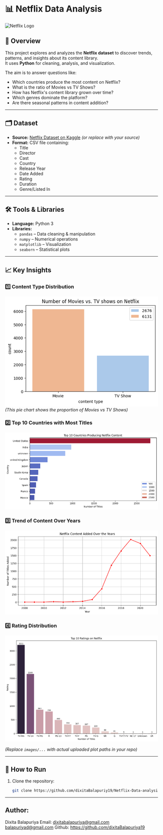 # 📊 Netflix Data Analysis

![Netflix Logo](https://upload.wikimedia.org/wikipedia/commons/0/08/Netflix_2015_logo.svg)

## 📌 Overview
This project explores and analyzes the **Netflix dataset** to discover trends, patterns, and insights about its content library.  
It uses **Python** for cleaning, analysis, and visualization.  

The aim is to answer questions like:
- Which countries produce the most content on Netflix?
- What is the ratio of Movies vs TV Shows?
- How has Netflix's content library grown over time?
- Which genres dominate the platform?
- Are there seasonal patterns in content addition?

---

## 🗂 Dataset
- **Source:** [Netflix Dataset on Kaggle](https://www.kaggle.com/shivamb/netflix-shows) *(or replace with your source)*  
- **Format:** CSV file containing:
  - Title  
  - Director  
  - Cast  
  - Country  
  - Release Year  
  - Date Added  
  - Rating  
  - Duration  
  - Genre/Listed In

---

## 🛠 Tools & Libraries
- **Language:** Python 3
- **Libraries:**
  - `pandas` – Data cleaning & manipulation
  - `numpy` – Numerical operations
  - `matplotlib` – Visualization
  - `seaborn` – Statistical plots

---

## 📈 Key Insights
### 1️⃣ Content Type Distribution  
![Content Type Chart](images/content_type.png)  
*(This pie chart shows the proportion of Movies vs TV Shows)*  

### 2️⃣ Top 10 Countries with Most Titles  
![Top Countries Chart](images/top_countries.png)  

### 3️⃣ Trend of Content Over Years  
![Content Over Time Chart](images/content_over_time.png)  

### 4️⃣ Rating Distribution  
![Rating Distribution Chart](images/rating_distribution.png)  

*(Replace `images/...` with actual uploaded plot paths in your repo)*

---

## 🚀 How to Run
1. Clone the repository:
   ```bash
   git clone https://github.com/dixitaBalapuriy19/Netflix-Data-analysis.git
   

---

## Author: 
Dixita Balapuriya
Email: dixitabalapuriya@gmail.com
      balapuriyad@gmail.com
Github: https://github.com/dixitaBalapuriya19
